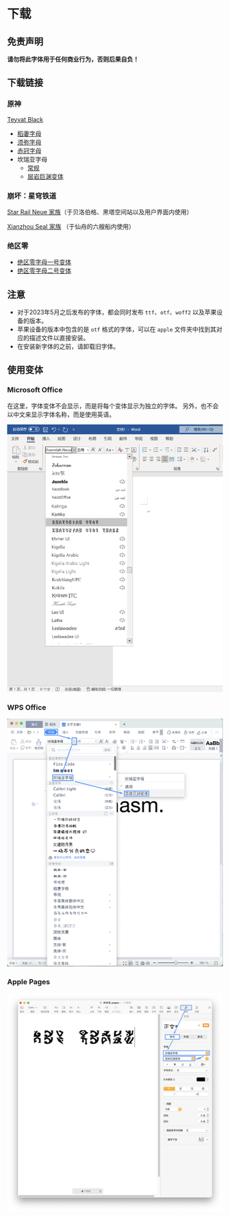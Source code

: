 # 下载

## 免责声明

**请勿将此字体用于任何商业行为，否则后果自负！**

## 下载链接

### 原神

[Teyvat Black](https://github.com/SpeedyOrc-C/HoYo-Glyphs/releases/tag/teyvat-black-1.003)

- [稻妻字母](font/genshin-impact/inazuma/InazumaNeue-Regular-1.000.otf)
- [须弥字母](font/genshin-impact/sumeru/SumeruNeue-Regular-0.007.otf)
- [赤冠字母](font/genshin-impact/deshret/DeshretNeue-Regular-1.002.otf)
- 坎瑞亚字母
  - [常规](font/genshin-impact/khaenriah/KhaenriahNeue-Regular-2.000.otf)
  - [层岩巨渊变体](font/genshin-impact/khaenriah/KhaenriahNeue-Chasm-2.000.otf)

### 崩坏：星穹铁道

[Star Rail Neue 家族](https://github.com/SpeedyOrc-C/Hoyo-Glyphs/releases/tag/star-rail-neue-1.100)（于贝洛伯格、黑塔空间站以及用户界面内使用）

[Xianzhou Seal 家族](https://github.com/SpeedyOrc-C/HoYo-Glyphs/releases/tag/xianzhou-seal-1.000) （于仙舟的六艘船内使用）

### 绝区零

- [绝区零字母一号变体](font/zenless-zone-zero/ZZZNeue-VariantA-0.003.otf)
- [绝区零字母二号变体](font/zenless-zone-zero/ZZZNeue-VariantB-0.003.otf)

## 注意

* 对于2023年5月之后发布的字体，都会同时发布 `ttf`、`otf`、`woff2` 以及苹果设备的版本。
* 苹果设备的版本中包含的是 `otf` 格式的字体，可以在 `apple` 文件夹中找到其对应的描述文件以直接安装。
* 在安装新字体的之前，请卸载旧字体。

## 使用变体

### Microsoft Office

在这里，字体变体不会显示，而是将每个变体显示为独立的字体。
另外，也不会以中文来显示字体名称，而是使用英语。

![在 Microsoft Office 中使用变体](font-variant-in-ms-office.png)

### WPS Office

![在 WPS 中使用变体](font-variant-in-wps.png)

### Apple Pages

![在苹果的 Pages 中使用变体](font-variant-in-pages.png)
